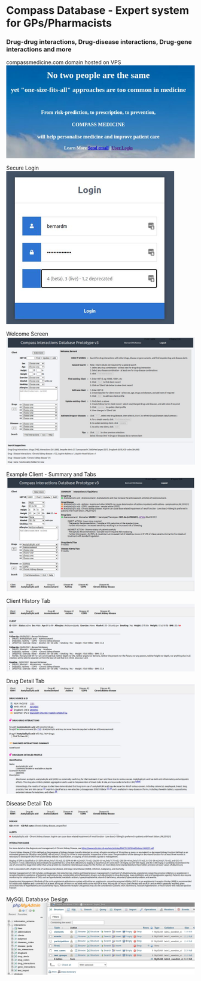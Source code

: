# Compass Database - Expert system for GPs/Pharmacists
### Drug-drug interactions, Drug-disease interactions, Drug-gene interactions and more
compassmedicine.com domain hosted on VPS
![Website](/Screenshots/01.jpg)

Secure Login
![Secure Login](/Screenshots/02.jpg)

Welcome Screen
![Welcome Screen](/Screenshots/03.jpg)

Example Client - Summary and Tabs
![Example Client](/Screenshots/04.jpg)

Client History Tab
![Client History](/Screenshots/05.jpg)

Drug Detail Tab
![Drug Detail Tab](/Screenshots/06.jpg)

Disease Detail Tab
![Disease Detail Tab](/Screenshots/07.jpg)

MySQL Database Design
![MySQL Database Design](/Screenshots/10.jpg)

